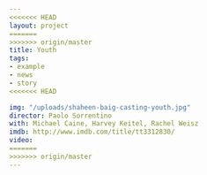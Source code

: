 ```yaml
---
<<<<<<< HEAD
layout: project
=======
>>>>>>> origin/master
title: Youth
tags:
- example
- news
- story
<<<<<<< HEAD

img: "/uploads/shaheen-baig-casting-youth.jpg"
director: Paolo Sorrentino
with: Michael Caine, Harvey Keitel, Rachel Weisz
imdb: http://www.imdb.com/title/tt3312830/
video: 
=======
>>>>>>> origin/master
---
```


